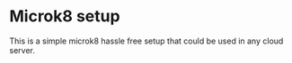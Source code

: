 # Microk8 setup

This is a simple microk8 hassle free setup that could be used in any cloud server.
